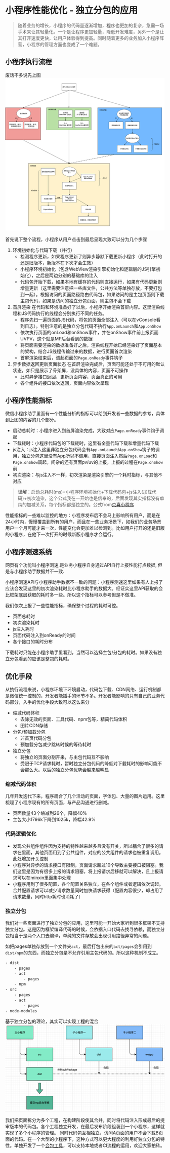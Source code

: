 # 小程序性能优化 - 独立分包的应用
> 随着业务的增长，小程序的代码量逐渐增加，程序也更加的复杂，急需一场手术来让其轻量化。一个是让程序更加轻量，降低开发难度，另外一个是让其打开速度更快，让用户体验得到提高。同时随着更多的业务加入小程序阵营，小程序的管理方面也变成了一个难题。

## 小程序执行流程
废话不多说先上图
![](https://raw.githubusercontent.com/ManfredHu/manfredHu.github.io/master/images/ppl/miniprogram-process.png)

首先说下整个流程，小程序从用户点击到最后呈现大致可以分为几个步骤

1. 环境初始化与代码下载（并行）
    - 检测程序更新，如果程序更新了则异步静默下载更新小程序（此时打开的还是旧版本，新版本在下次才会生效）
    - 小程序环境初始化（包含WebView渲染引擎初始化和逻辑层的JS引擎初始化），之后是两边分别的基础库的注入
    - 代码包开始下载，如果本地有缓存的代码则直接运行，如果有代码更新则增量更新（这里需要注意把一些库文件，公共方法等单独存放，不要打包到一起）。根据访问的页面路径路由代码包，如果访问的是主包页面则下载主包代码，如果是访问的独立分包页面，则主包不会下载
2. 首屏渲染
    在代码和环境准备好了以后，小程序开始渲染首屏内容。这里渲染线程和JS代码执行的线程会分别执行不同的任务。
    - 程序先扫一遍页面的JS代码，将包的页面全部注入（可以在vConsole看到日志）。特别注意的是独立分包代码不执行`App.onLaunch`和`App.onShow`
    - 依次执行页面的onLoad和onShow事件，并在onShow事件前上报页面UVPV，这个就是MP后台看到的数据
    - 将页面需要渲染的数据准备好之后，渲染线程开始已经渲染好了页面基本的架构，结合JS线程传输过来的数据，进行页面首次渲染
    - 首屏渲染结束后，调起页面的`Page.onReady`事件钩子
3. 异步数据返回更新页面状态
    在首屏渲染完成后，页面可能还处于不可用的默认状态，如只是展示了骨架屏，没具体的内容，页面不可操作
    - 此时异步接口返回，更新页面内容，页面真正的可用
    - 各个组件的接口依次返回，页面内容依次呈现

## 小程序性能指标
微信小程序助手里面有一个性能分析的指标可以给到开发者一些数据的参考，具体到上图的内容的几个部分。

- 启动总耗时：小程序进入到首屏渲染完成，大致对应`Page.onReady`事件钩子调起
- 下载耗时：小程序代码包的下载耗时，这里有全量代码下载和增量代码下载
- js注入：js注入这里非独立分包代码会有`App.onLaunch`/`App.onShow`钩子的调用，独立分包这里没有App所以不调用，直接页面注入然后`Page.onLoad`和`Page.onShow`调起。间杂的还有页面pv/uv的上报，上报的过程在`Page.onShow`前
- 初次渲染：与js注入不一样，初次渲染是渲染引擎的一个耗时指标，与其他不对应

> **误解**：启动总耗时(ms)=小程序环境初始化+下载代码包+js注入(加载代码)+初次渲染，这个公式我在一开始也是信奉的，后面发现其实指标没有单纯的加减关系，每个指标都是独立的。公式from[京喜小程序](https://aotu.io/notes/2020/03/25/high-performance-miniprogram/index.html)

性能指标的一些难以监控的地方：小程序发布后不会马上影响所有用户，而是在24小时内，慢慢覆盖到所有的用户，而且在一些业务场景下，如我们的业务场景用户一个月可能才来一次，性能变化会更加难以检测到。比如用户打开的还是旧版的小程序，在他下一次打开的时候新版小程序才会运行。

## 小程序测速系统
网页有个功能叫小程序测速,是业务小程序自身通过API自行上报性能打点数据, 但是与小程序助手数据并不一致.

小程序测速API与小程序助手数据不一致的问题：小程序测速这里如果有人上报了应该会发现这里的初次渲染耗时比小程序助手的数据大。经证实这里API获取的会比框架底层获取的耗时多一些。所以这个指标可以参考但是不做准。

我们依次上报了一些性能指标，确保整个过程的耗时可控。

- 页面总耗时
- 初次渲染耗时
- js注入耗时
- 页面代码注入到onReady的时间
- 各个接口的耗时分布

下载耗时只能在小程序助手里看到，当然可以选择主包/分包的耗时。如果没有独立分包看到的应该是整包的耗时。

## 优化手段
从执行流程来说，小程序环境下环境启动，代码包下载、CDN网络、运行机制都是微信统一控制的，开发者能插手的环节不多。开发者能影响的只有自己的业务代码部分，入手的优化手段大致可以这么来分

- 缩减代码体积
    - 去除无效的页面、工具代码、npm包等，精简代码体积
    - 图片CDN存储
- 分包/预加载分包
    - 非首页代码分包
    - 预加载分包减少跳转时候的等待耗时
- 独立分包
    - 将独立的页面分割开来，与主包代码互不影响
    - 受限于TCP请求耗时，暂时独立分包代码的降低对下载耗时的影响可能不会那么大。以后的独立分包优势会越来越明显

### 缩减代码体积
几年开发迭代下来，程序耦合了几个活动的页面，字体包、大量的图片运用。这里梳理了小程序现有的所有页面，与产品沟通进行删减。

- 页面数量43个缩减到26个，降幅40%
- 主包大小1796k下降到1025k，降幅42.9%

### 代码逻辑优化
- 发现公共组件组件因为支持的特性越来越多且没有开关，所以耦合了很多的请求在里面，其他页面用到了公共组件，对应的公共组件的请求也被重复调用。此处增加开关控制
- 小程序对异步的请求接口有限制，页面请求超过10个导致主要接口被阻塞。我们这里是因为有很多上报的请求阻塞，将上报请求后移就可以解决，且上报请求可以在minxin里面集中处理
- 小程序用到了很多配置，各个配置关系独立，在各个组件或者逻辑依次调起。合并配置请求可以减少请求数量同时加快请求获得（配置内容很少，却占用了请求数量，同时http耗时也消耗了）

### 独立分包
我们对一些页面进行了独立分包的应用，这里可能一开始大家听到很多框架不支持独立分包。这是因为框架编译代码的时候，会依据入口代码去找寻依赖，而独立分包相当于是两个入口去编译，单纯的文件存放会出现引用路径异常的问题。

如把pages单独存放到一个文件夹`act`，最后打包出来的`act/pages`会引用到`dist/npm`的东西，而独立分包是不允许引用主包代码的。所以这种机制不成立。

```bash
- dist
    - pages
    - act
        - pages
    - npm
- src
    - pages
    - act
        - pages
- node-modules
```

基于独立分包的理论，其实可以实现工程的混合
![](https://raw.githubusercontent.com/ManfredHu/manfredHu.github.io/master/images/clipboard/mp-merge-cli%E5%8E%9F%E7%90%86.png)

我们把页面拆分为多个工程，在构建阶段使其合并，同时将代码注入形成最后的提审版本的代码包。各个工程独立开发，在最后发布阶段组装到一个小程序，这样就实现了多个小程序的管理。
同时代码包互相独立，访问A页面的用户不会下载B页面的代码。在一个大型的小程序下，这种方式可以更大程度的利用好独立分包的特性。单独开发了一个[合包工具](https://github.com/ManfredHu/mp-merge-cli)，可以支持本地或者CI流程的运用，欢迎大家拍砖。

